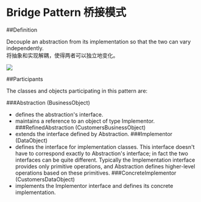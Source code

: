 # Bridge Pattern 桥接模式
##Definition

Decouple an abstraction from its implementation so that the two can vary independently.
<br>将抽象和实现解耦，使得两者可以独立地变化。

![](https://github.com/QianMo/Unity-Design-Pattern/blob/master/UML_Picture/bridge.gif)


##Participants

The classes and objects participating in this pattern are:

###Abstraction   (BusinessObject)
* defines the abstraction's interface.
* maintains a reference to an object of type Implementor.
###RefinedAbstraction   (CustomersBusinessObject)
* extends the interface defined by Abstraction.
###Implementor   (DataObject)
* defines the interface for implementation classes. This interface doesn't have to correspond exactly to Abstraction's interface; in fact the two interfaces can be quite different. Typically the Implementation interface provides only primitive operations, and Abstraction defines higher-level operations based on these primitives.
###ConcreteImplementor   (CustomersDataObject)
* implements the Implementor interface and defines its concrete implementation.

